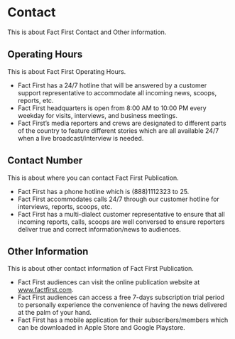 # Contact

This is about Fact First Contact and Other information.

## Operating Hours

This is about Fact First Operating Hours.

- Fact First has a 24/7 hotline that will be answered by a customer support representative  to accommodate all incoming news, scoops, reports, etc.
- Fact First headquarters is open from 8:00 AM to 10:00 PM every weekday for visits, interviews, and business meetings.
- Fact First’s media reporters and crews are designated to different parts of the country to feature different stories which are all available 24/7 when a live broadcast/interview is needed.

## Contact Number

This is about where you can contact Fact First Publication.

- Fact First has a phone hotline which is (888)1112323 to 25.
- Fact First accommodates calls 24/7 through our customer hotline for interviews, reports, scoops, etc.
- Fact First has a multi-dialect customer representative to ensure that all incoming reports, calls, scoops are well conversed to ensure reporters deliver true and correct information/news to audiences.

## Other Information

This is about other contact information of Fact First Publication.

- Fact First audiences can visit the online publication website at www.factfirst.com.
- Fact First audiences can access a free 7-days subscription trial period to personally experience the convenience of having the news delivered at the palm of your hand.
- Fact First has a mobile application for their subscribers/members which can be downloaded in Apple Store and Google Playstore.